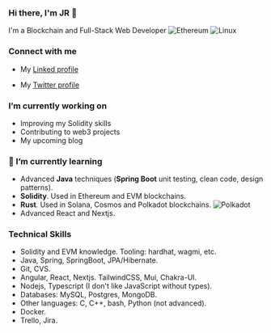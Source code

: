 ### Hi there, I'm JR 👋

I'm a Blockchain and Full-Stack Web Developer
![Ethereum](https://img.shields.io/badge/Ethereum-3C3C3D?style=plastic&logo=Ethereum&logoColor=white)
![Linux](https://img.shields.io/badge/Linux-FCC624?style=plastic&logo=linux&logoColor=black)

###  Connect with me

- My [Linked profile](https://www.linkedin.com/in/joseramonalonsotapia/) 
- My [Twitter profile](https://twitter.com/WComplu)

  <!---  ![Twitter](https://img.shields.io/badge/twitter-%230077B5.svg?style=plastic&logo=twitter&logoColor=white) --->


<!--- [![Twitter URL](https://img.shields.io/twitter/url/https/twitter.com/WComplu.svg?style=social&label=Follow%20%40WComplu)](https://twitter.com/WComplu) --->


### I’m currently working on

- Improving my Solidity skills
- Contributing to web3 projects
- My upcoming blog

### 🌱 I’m currently learning

- Advanced **Java** techniques (**Spring Boot** unit testing, clean code, design patterns).
- **Solidity**. Used in Ethereum and EVM blockchains.
- **Rust**. Used in Solana, Cosmos and Polkadot blockchains. ![Polkadot](https://img.shields.io/badge/polkadot-E6007A?style=plastic&logo=polkadot&logoColor=white)
- Advanced React and Nextjs.

### Technical Skills

- Solidity and EVM knowledge. Tooling: hardhat, wagmi, etc.
- Java, Spring, SpringBoot, JPA/Hibernate.
- Git, CVS.
- Angular, React, Nextjs. TailwindCSS, Mui, Chakra-UI.
- Nodejs, Typescript (I don't like JavaScript without types).
- Databases: MySQL, Postgres, MongoDB.
- Other languages: C, C++, bash, Python (not advanced).
- Docker.
- Trello, Jira.


<!-- ### Latest Blog Posts -->

<!--
**josealonso/josealonso** is a ✨ _special_ ✨ repository because its `README.md` (this file) appears on your GitHub profile.

Here are some ideas to get you started:

- 🔭 I’m currently working on ...
- 🌱 I’m currently learning ...
- 👯 I’m looking to collaborate on ...
- 🤔 I’m looking for help with ...
- 💬 Ask me about ...
- 📫 How to reach me: ...
- 😄 Pronouns: ...
- ⚡ Fun fact: ...
-->



